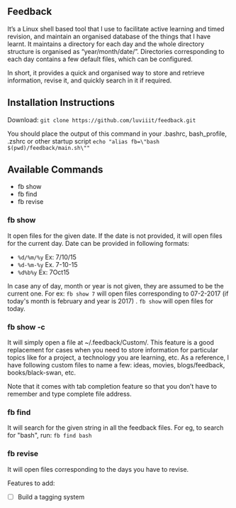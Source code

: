 ## Feedback
It’s a Linux shell based tool that I use to facilitate active learning and timed revision, and maintain an organised database of the things that I have learnt. It maintains a directory for each day and the whole directory structure is organised as “year/month/date/”. Directories corresponding to each day contains a few default files, which can be configured.

In short, it provides a quick and organised way to store and retrieve information, revise it, and quickly search in it if required.

## Installation Instructions
Download: `git clone https://github.com/luviiit/feedback.git`

You should place the output of this command in your .bashrc, bash_profile, .zshrc or other startup script
`echo "alias fb=\"bash $(pwd)/feedback/main.sh\""`

## Available Commands
- fb show <args>
- fb find <args>
- fb revise

### fb show <date>
It open files for the given date. If the date is not provided, it will open files for the current day. Date can be provided in following formats:
- `%d/%m/%y` Ex: 7/10/15
- `%d-%m-%y` Ex. 7-10-15
- `%d%b%y` Ex: 7Oct15

In case any of day, month or year is not given, they are assumed to be the current one. For ex: `fb show 7` will open files corresponding to 07-2-2017 (if today's month is february and year is 2017) . `fb show` will open files for today.

### fb show -c <custom file address>
It will simply open a file at ~/.feedback/Custom/<custom file address>. This feature is a good replacement for cases when you need to store information for particular topics like for a project, a technology you are learning,  etc. As a reference, I have following custom files to name a few: ideas, movies, blogs/feedback, books/black-swan, etc.

Note that it comes with tab completion feature so that you don’t have to remember and type complete file address.

### fb find <keyword>
It will search for the given string in all the feedback files. For eg, to search for "bash", run: `fb find bash`

### fb revise
It will open files corresponding to the days you have to revise.

Features to add:
- [ ] Build a tagging system
